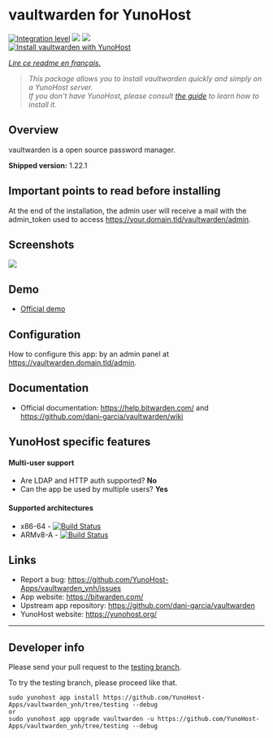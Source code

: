# vaultwarden for YunoHost

[![Integration level](https://dash.yunohost.org/integration/vaultwarden.svg)](https://dash.yunohost.org/appci/app/vaultwarden) ![](https://ci-apps.yunohost.org/ci/badges/vaultwarden.status.svg) ![](https://ci-apps.yunohost.org/ci/badges/vaultwarden.maintain.svg)  
[![Install vaultwarden with YunoHost](https://install-app.yunohost.org/install-with-yunohost.svg)](https://install-app.yunohost.org/?app=vaultwarden)

*[Lire ce readme en français.](./README_fr.md)*

> *This package allows you to install vaultwarden quickly and simply on a YunoHost server.  
If you don't have YunoHost, please consult [the guide](https://yunohost.org/#/install) to learn how to install it.*

## Overview
vaultwarden is a open source password manager.

**Shipped version:** 1.22.1

## Important points to read before installing

At the end of the installation, the admin user will receive a mail with the admin_token used to access https://your.domain.tld/vaultwarden/admin.

## Screenshots

![](https://bitwarden.com/images/hero.png)

## Demo

* [Official demo](https://vault.bitwarden.com/#/register)

## Configuration

How to configure this app: by an admin panel at https://vaultwarden.domain.tld/admin.

## Documentation

 * Official documentation: https://help.bitwarden.com/ and https://github.com/dani-garcia/vaultwarden/wiki

## YunoHost specific features

#### Multi-user support

* Are LDAP and HTTP auth supported? **No**
* Can the app be used by multiple users? **Yes**

#### Supported architectures

* x86-64 - [![Build Status](https://ci-apps.yunohost.org/ci/logs/vaultwarden.svg)](https://ci-apps.yunohost.org/ci/apps/vaultwarden/)
* ARMv8-A - [![Build Status](https://ci-apps-arm.yunohost.org/ci/logs/vaultwarden.svg)](https://ci-apps-arm.yunohost.org/ci/apps/vaultwarden/)

## Links

 * Report a bug: https://github.com/YunoHost-Apps/vaultwarden_ynh/issues
 * App website: https://bitwarden.com/
 * Upstream app repository: https://github.com/dani-garcia/vaultwarden
 * YunoHost website: https://yunohost.org/

---

## Developer info

Please send your pull request to the [testing branch](https://github.com/YunoHost-Apps/vaultwarden_ynh/tree/testing).

To try the testing branch, please proceed like that.
```
sudo yunohost app install https://github.com/YunoHost-Apps/vaultwarden_ynh/tree/testing --debug
or
sudo yunohost app upgrade vaultwarden -u https://github.com/YunoHost-Apps/vaultwarden_ynh/tree/testing --debug
```
